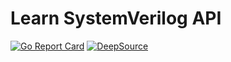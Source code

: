 # Learn SystemVerilog API
[![Go Report Card](https://goreportcard.com/badge/github.com/learn-systemverilog/learn-systemverilog-api)](https://goreportcard.com/report/github.com/learn-systemverilog/learn-systemverilog-api)
[![DeepSource](https://deepsource.io/gh/learn-systemverilog/learn-systemverilog-api.svg/?label=active+issues&token=mjKw9zrb9k0KlMHUmAHtlFIe)](https://deepsource.io/gh/learn-systemverilog/learn-systemverilog-api/?ref=repository-badge)

